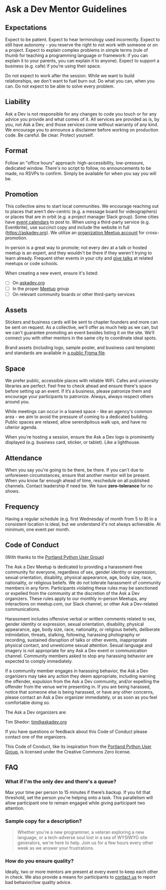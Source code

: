 # Ask a Dev Mentor Guidelines

## Expectations

Expect to be patient. Expect to hear terminology used incorrectly. Expect to still have autonomy - you reserve the right to not work with someone or on a project. Expect to explain complex problems in simple terms (rule of thumb for teaching a programming language or framework: if you can explain it to your parents, you can explain it to anyone). Expect to support a business (e.g. cafe) if you’re using their space.

Do not expect to work after the session. While we want to build relationships, we don't want to fuel burn out. Do what you can, when you can. Do not expect to be able to solve every problem.

## Liability

Ask a Dev is not responsible for any changes to code you touch or for any advice you provide and what comes of it. All services are provided as is, by you, not Ask a Dev, and those services come without warranty of any kind. We encourage you to announce a disclaimer before working on production code. Be careful. Be clear. Protect yourself.

## Format

Follow an "office hours" approach: high-accessibility, low-pressure, dedicated window. There's no script to follow, no announcements to be made, no RSVPs to confirm. Simply be available for when you say you will be.

## Promotion

This collective aims to start local communities. We encourage reaching out to places that aren't dev-centric (e.g. a message board for videographers) or places that are in orbit (e.g. a project manager Slack group). Some cities have [event calendars](https://calagator.org/) to post to. When using a third-party service (e.g. Eventbrite), use succinct copy and include the website in full (https://askadev.org). We utilize an [organization Meetup account](https://www.meetup.com/Ask-A-Dev/) for cross-promotion.

In-person is a great way to promote; not every dev at a talk or hosted meetup is an expert, and they wouldn't be there if they weren't trying to learn already. Frequent other events in your city and [give talks]() at related meetups or code schools.

When creating a new event, ensure it's listed:
- [ ] On [askadev.org](https://askadev.org)
- [ ] In the proper [Meetup](https://www.meetup.com/Ask-A-Dev/) group
- [ ] On relevant community boards or other third-party services

## Assets

Stickers and business cards will be sent to chapter founders and more can be sent on request. As a collective, we'll offer as much help as we can, but we can't guarantee promoting an event besides listing it on the site. We’ll connect you with other mentors in the same city to coordinate ideal spots.

Brand assets (including logo, sample poster, and business card template) and standards are available in [a public Figma file](https://www.figma.com/file/VQtbS1atoQp5ooQBi6iwl6gC/Ask-a-Dev-Brand-and-Assets).

## Space

We prefer public, accessible places with reliable WiFi. Cafes and university libraries are perfect. Feel free to check ahead and ensure there's space before setting up an event. If it’s a business, please patronize them and encourage your participants to patronize. Always, always respect others around you.

While meetings can occur in a loaned space - like an agency's common area - we aim to avoid the pressure of coming to a dedicated building. Public spaces are relaxed, allow serendipitous walk ups, and have no ulterior agenda.

When you're hosting a session, ensure the Ask a Dev logo is prominently displayed (e.g. business card, sticker, or tablet). Like a lighthouse.

## Attendance

When you say you're going to be there, be there. If you can't due to unforeseen circumstances, ensure that another mentor will be present. When you know far enough ahead of time, reschedule on all published channels. Contact leadership if need be. We have **zero-tolerance** for no shows.

## Frequency

Having a regular schedule (e.g. first Wednesday of month from 5 to 8) in a consistent location is ideal, but we understand it's not always achievable. At minimum, one event per month.

## Code of Conduct

(With thanks to the [Portland Python User Group](https://www.meetup.com/pdxpython/pages/12061872/Code_of_Conduct/))

The Ask a Dev Meetup is dedicated to providing a harassment-free community for everyone, regardless of sex, gender identity or expression, sexual orientation, disability, physical appearance, age, body size, race, nationality, or religious beliefs. We do not tolerate harassment of community members in any form. Participants violating these rules may be sanctioned or expelled from the community at the discretion of the Ask a Dev organizers. These rules apply to our monthly in-person Meetups, any interactions on meetup.com, our Slack channel, or other Ask a Dev-related communications.

Harassment includes offensive verbal or written comments related to sex, gender identity or expression, sexual orientation, disability, physical appearance, age, body size, race, nationality, or religious beliefs, deliberate intimidation, threats, stalking, following, harassing photography or recording, sustained disruption of talks or other events, inappropriate physical contact, and unwelcome sexual attention. Sexual language and imagery is not appropriate for any Ask a Dev event or communication channel. Community members asked to stop any harassing behavior are expected to comply immediately.

If a community member engages in harassing behavior, the Ask a Dev organizers may take any action they deem appropriate, including warning the offender, expulsion from the Ask a Dev community, and/or expelling the offender from the venue we’re presenting in. If you are being harassed, notice that someone else is being harassed, or have any other concerns, please contact an Ask a Dev organizer immediately, or as soon as you feel comfortable doing so.

The Ask a Dev organizers are:

Tim Shedor: tim@askadev.org

If you have questions or feedback about this Code of Conduct please contact one of the organizers.

This Code of Conduct, like its inspiration from the [Portland Python User Group](https://www.meetup.com/pdxpython/pages/12061872/Code_of_Conduct/), is licensed under the Creative Commons Zero license.

## FAQ

### What if I'm the only dev and there's a queue?

Max your time per person to 15 minutes if there’s backup. If you hit that threshold, set the person you're helping onto a task. This parallelism will allow participant one to remain engaged while giving participant two attention.

### Sample copy for a description?

> Whether you're a new programmer, a veteran exploring a new language, or a tech-adverse soul lost in a sea of WYSIWYG site generators, we're here to help. Join us for a few hours every other week as we answer your frustrations.

### How do you ensure quality?

Ideally, two or more mentors are present at every event to keep each other in check. We also provide a means for participants to [contact us](https://askadev.org#feedback) to report bad behavior/low quality advice.
